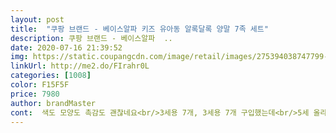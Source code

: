 ```yaml
---
layout: post 
title:  "쿠팡 브랜드 - 베이스알파 키즈 유아동 알록달록 양말 7족 세트" 
description: 쿠팡 브랜드 - 베이스알파  ..
date: 2020-07-16 21:39:52 
img: https://static.coupangcdn.com/image/retail/images/275394038747799-1162a67e-493d-4bff-998f-1e4d8312ca21.jpg 
linkUrl: http://me2.do/FIrahr0L 
categories: [1008] 
color: F15F5F 
price: 7980 
author: brandMaster 
cont:  색도 모양도 촉감도 괜찮네요<br/>3세용 7개, 3세용 7개 구입했는데<br/>5세 올라가는 아들(160)남매가 같이 신어요.<br/><br/>6세 올라가는 딸(175180)<br/>그럭저럭 한 두어달 신킬 수 있겠어요.<br/><br/>기존에 신는 3세용 보다 조금 크네요ㅎ<br/>길이가 달라요 그냥저냥 그래요<br/>답례품으로 준비했어요<br/>둘다 딱 맞네요.<br/><br/>발 부분은 쨍쨍해서 벗겨지지 않아요.<br/><br/>배딩은 살짝 느슨한편이긴하나<br/>살짝 싼티가 나서 별 하나 뺐어요.<br/><br/>색상은 사진과 동일하구요.<br/><br/> 
---
```

 